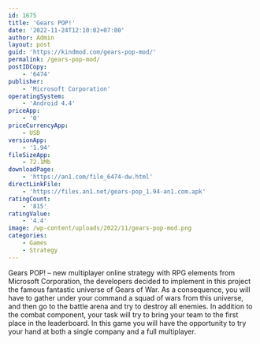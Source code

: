 ```yaml
---
id: 1675
title: 'Gears POP!'
date: '2022-11-24T12:10:02+07:00'
author: Admin
layout: post
guid: 'https://kindmod.com/gears-pop-mod/'
permalink: /gears-pop-mod/
postIDCopy:
    - '6474'
publisher:
    - 'Microsoft Corporation'
operatingSystem:
    - 'Android 4.4'
priceApp:
    - '0'
priceCurrencyApp:
    - USD
versionApp:
    - '1.94'
fileSizeApp:
    - 72.1Mb
downloadPage:
    - 'https://an1.com/file_6474-dw.html'
directLinkFile:
    - 'https://files.an1.net/gears-pop_1.94-an1.com.apk'
ratingCount:
    - '815'
ratingValue:
    - '4.4'
image: /wp-content/uploads/2022/11/gears-pop-mod.png
categories:
    - Games
    - Strategy
---
```


Gears POP! – new multiplayer online strategy with RPG elements from Microsoft Corporation, the developers decided to implement in this project the famous fantastic universe of Gears of War. As a consequence, you will have to gather under your command a squad of wars from this universe, and then go to the battle arena and try to destroy all enemies. In addition to the combat component, your task will try to bring your team to the first place in the leaderboard. In this game you will have the opportunity to try your hand at both a single company and a full multiplayer.